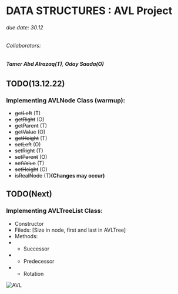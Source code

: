 # **DATA STRUCTURES : AVL Project** 

###### due date: 30.12
###### Collaborators:
###### **Tamer Abd  Alrazaq(T)**, **Oday Saada(O)**

## TODO(13.12.22)
### Implementing AVLNode Class (warmup): 
- ~~getLeft~~ (T)
- ~~getRight~~ (O)
- ~~getParent~~ (T)
- ~~getValue~~ (O)
- ~~getHeight~~ (T)
- ~~setLeft~~ (O)
- ~~setRight~~ (T)
- ~~setParent~~ (O)
- ~~setValue~~ (T)
- ~~setHeight~~ (O)
- ~~isRealNode~~  (T)**(Changes may occur)**

## TODO(Next)
### Implementing AVLTreeList Class: 
- Constructor
- Fileds: [Size in node, first and last in AVLTree]
- Methods: 
- - Successor
- - Predecessor
- - Rotation



![AVL](https://miro.medium.com/max/1400/1*fKFQBzBoDDaxeD3yuAlftA.webp)